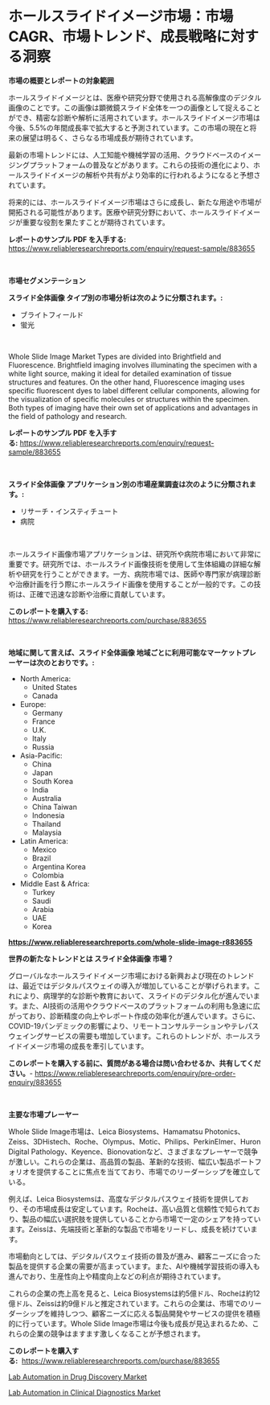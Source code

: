 <p><h1>ホールスライドイメージ市場：市場CAGR、市場トレンド、成長戦略に対する洞察</h1></p><p><strong>市場の概要とレポートの対象範囲</strong></p>
<p><p>ホールスライドイメージとは、医療や研究分野で使用される高解像度のデジタル画像のことです。この画像は顕微鏡スライド全体を一つの画像として捉えることができ、精密な診断や解析に活用されています。ホールスライドイメージ市場は今後、5.5%の年間成長率で拡大すると予測されています。この市場の現在と将来の展望は明るく、さらなる市場成長が期待されています。</p><p>最新の市場トレンドには、人工知能や機械学習の活用、クラウドベースのイメージングプラットフォームの普及などがあります。これらの技術の進化により、ホールスライドイメージの解析や共有がより効率的に行われるようになると予想されています。</p><p>将来的には、ホールスライドイメージ市場はさらに成長し、新たな用途や市場が開拓される可能性があります。医療や研究分野において、ホールスライドイメージが重要な役割を果たすことが期待されています。</p></p>
<p><strong>レポートのサンプル PDF を入手する:</strong> <a href="https://www.reliableresearchreports.com/enquiry/request-sample/883655">https://www.reliableresearchreports.com/enquiry/request-sample/883655</a></p>
<p>&nbsp;</p>
<p><strong>市場セグメンテーション</strong></p>
<p><strong>スライド全体画像 タイプ別の市場分析は次のように分類されます。:</strong></p>
<p><ul><li>ブライトフィールド</li><li>蛍光</li></ul></p>
<p>&nbsp;</p>
<p><p>Whole Slide Image Market Types are divided into Brightfield and Fluorescence. Brightfield imaging involves illuminating the specimen with a white light source, making it ideal for detailed examination of tissue structures and features. On the other hand, Fluorescence imaging uses specific fluorescent dyes to label different cellular components, allowing for the visualization of specific molecules or structures within the specimen. Both types of imaging have their own set of applications and advantages in the field of pathology and research.</p></p>
<p><strong>レポートのサンプル PDF を入手する:</strong>&nbsp;<a href="https://www.reliableresearchreports.com/enquiry/request-sample/883655">https://www.reliableresearchreports.com/enquiry/request-sample/883655</a></p>
<p>&nbsp;</p>
<p><strong> スライド全体画像 アプリケーション別の市場産業調査は次のように分類されます。:</strong></p>
<p><ul><li>リサーチ・インスティチュート</li><li>病院</li></ul></p>
<p>&nbsp;</p>
<p><p>ホールスライド画像市場アプリケーションは、研究所や病院市場において非常に重要です。研究所では、ホールスライド画像技術を使用して生体組織の詳細な解析や研究を行うことができます。一方、病院市場では、医師や専門家が病理診断や治療計画を行う際にホールスライド画像を使用することが一般的です。この技術は、正確で迅速な診断や治療に貢献しています。</p></p>
<p><strong>このレポートを購入する:</strong>&nbsp; <a href="https://www.reliableresearchreports.com/purchase/883655">https://www.reliableresearchreports.com/purchase/883655</a></p>
<p>&nbsp;</p>
<p><strong>地域に関して言えば、スライド全体画像 地域ごとに利用可能なマーケットプレーヤーは次のとおりです。:</strong></p>
<p><ul>
    <li>
        North America:
        <ul>
            <li>United States</li>
            <li>Canada</li>
        </ul>
    </li>
    <li>
        Europe:
        <ul>
            <li>Germany</li>
            <li>France</li>
            <li>U.K.</li>
            <li>Italy</li>
            <li>Russia</li>
        </ul>
    </li>
    <li>
        Asia-Pacific:
        <ul>
            <li>China</li>
            <li>Japan</li>
            <li>South Korea</li>
            <li>India</li>
            <li>Australia</li>
            <li>China Taiwan</li>
            <li>Indonesia</li>
            <li>Thailand</li>
            <li>Malaysia</li>
        </ul>
    </li>
    <li>
        Latin America:
        <ul>
            <li>Mexico</li>
            <li>Brazil</li>
            <li>Argentina Korea</li>
            <li>Colombia</li>
        </ul>
    </li>
    <li>
        Middle East & Africa:
        <ul>
            <li>Turkey</li>
            <li>Saudi</li>
            <li>Arabia</li>
            <li>UAE</li>
            <li>Korea</li>
        </ul>
    </li>
    </ul></p>
<p><strong><a href="https://www.reliableresearchreports.com/whole-slide-image-r883655">https://www.reliableresearchreports.com/whole-slide-image-r883655</a></strong>&nbsp;</p>
<p><strong>世界の新たなトレンドとは スライド全体画像 市場？</strong></p>
<p><p>グローバルなホールスライドイメージ市場における新興および現在のトレンドは、最近ではデジタルパスウェイの導入が増加していることが挙げられます。これにより、病理学的な診断や教育において、スライドのデジタル化が進んでいます。また、AI技術の活用やクラウドベースのプラットフォームの利用も急速に広がっており、診断精度の向上やレポート作成の効率化が進んでいます。さらに、COVID-19パンデミックの影響により、リモートコンサルテーションやテレパスウェイングサービスの需要も増加しています。これらのトレンドが、ホールスライドイメージ市場の成長を牽引しています。</p></p>
<p><strong>このレポートを購入する前に、質問がある場合は問い合わせるか、共有してください。</strong>- <a href="https://www.reliableresearchreports.com/enquiry/pre-order-enquiry/883655">https://www.reliableresearchreports.com/enquiry/pre-order-enquiry/883655</a></p>
<p>&nbsp;</p>
<p><strong>主要な市場プレーヤー</strong></p>
<p><p>Whole Slide Image市場は、Leica Biosystems、Hamamatsu Photonics、Zeiss、3DHistech、Roche、Olympus、Motic、Philips、PerkinElmer、Huron Digital Pathology、Keyence、Bionovationなど、さまざまなプレーヤーで競争が激しい。これらの企業は、高品質の製品、革新的な技術、幅広い製品ポートフォリオを提供することに焦点を当てており、市場でのリーダーシップを確立している。</p><p>例えば、Leica Biosystemsは、高度なデジタルパスウェイ技術を提供しており、その市場成長は安定しています。Rocheは、高い品質と信頼性で知られており、製品の幅広い選択肢を提供していることから市場で一定のシェアを持っています。Zeissは、先端技術と革新的な製品で市場をリードし、成長を続けています。</p><p>市場動向としては、デジタルパスウェイ技術の普及が進み、顧客ニーズに合った製品を提供する企業の需要が高まっています。また、AIや機械学習技術の導入も進んでおり、生産性向上や精度向上などの利点が期待されています。</p><p>これらの企業の売上高を見ると、Leica Biosystemsは約5億ドル、Rocheは約12億ドル、Zeissは約9億ドルと推定されています。これらの企業は、市場でのリーダーシップを維持しつつ、顧客ニーズに応える製品開発やサービスの提供を積極的に行っています。Whole Slide Image市場は今後も成長が見込まれるため、これらの企業の競争はますます激しくなることが予想されます。</p></p>
<p><strong>このレポートを購入する:</strong>&nbsp;&nbsp;<a href="https://www.reliableresearchreports.com/purchase/883655">https://www.reliableresearchreports.com/purchase/883655</a></p>
<p><p><a href="https://github.com/gamblestampleyjenny50m5sl6/Market-Research-Report-List-2/blob/main/lab-automation-in-drug-discovery-market.md">Lab Automation in Drug Discovery Market</a></p><p><a href="https://github.com/nicholepatriciadoylenwnrjr0/Market-Research-Report-List-2/blob/main/lab-automation-in-clinical-diagnostics-market.md">Lab Automation in Clinical Diagnostics Market</a></p></p>